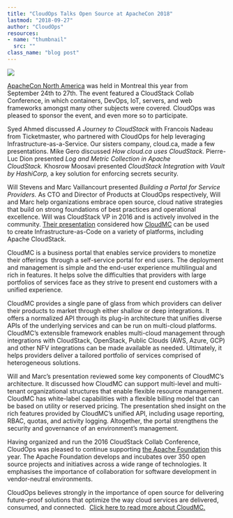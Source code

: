 ```yaml
---
title: "CloudOps Talks Open Source at ApacheCon 2018"
lastmod: "2018-09-27"
author: "CloudOps"
resources:
- name: "thumbnail"
  src: ""
class_name: "blog post"
---
```


<img src="/images/blog/post/CloudStackCollab2018.jpg" class="main-blog-image">

<p><a href="https://apachecon.com/acna18/"><span style="font-weight: 400;">ApacheCon North America</span></a><span style="font-weight: 400;"> was held in Montreal this year from September&nbsp;24<span style="font-weight: 400;">th</span><span style="font-weight: 400;"> to 27</span><span style="font-weight: 400;">th.</span> The event featured a CloudStack Collab Conference, in which containers, DevOps, IoT, servers, and web frameworks amongst many other subjects were covered. CloudOps was pleased to sponsor the event, and even more so to participate.</span></p>

<p><span style="font-weight: 400;"><span style="font-weight: 400;">Syed Ahmed discussed&nbsp;</span><i><span style="font-weight: 400;">A Journey to CloudStack&nbsp;</span></i><span style="font-weight: 400;">with Francois Nadeau from Ticketmaster, who partnered with CloudOps for help leveraging Infrastructure-as-a-Service. Our sisters company, cloud.ca, made a few presentations. Mike Gero discussed <em>How cloud.ca uses CloudStack.&nbsp;</em></span>Pierre-Luc Dion presented </span><i><span style="font-weight: 400;">Log and Metric Collection in Apache CloudStack.</span></i><span style="font-weight: 400;">&nbsp;Khosrow Moosavi presented </span><i><span style="font-weight: 400;">CloudStack Integration with Vault by HashiCorp, </span></i><span style="font-weight: 400;">a key solution for enforcing secrets security. </span></p>

<p><span style="font-weight: 400;">Will Stevens and Marc Vaillancourt presented </span><i><span style="font-weight: 400;">Building a Portal for Service Providers. </span></i><span style="font-weight: 400;">As CTO and Director of Products at CloudOps respectively, Will and Marc help organizations embrace open source, cloud native strategies that build on strong foundations of best practices and operational excellence. Will was CloudStack VP in 2016 and is actively involved in the community. <a href="https://www.slideshare.net/CloudOps2005/cloudmc-building-a-portal-for-cloudstack-service-providers" target="_blank" rel="noopener noreferrer">Their presentation</a> considered how&nbsp;</span><a href="https://www.cloudops.com/cloudmc/"><span style="font-weight: 400;">CloudMC</span></a><span style="font-weight: 400;">&nbsp;can be used to&nbsp;create Infrastructure-as-Code on a variety of platforms, including Apache CloudStack.</span></p>

<p><span style="font-weight: 400;">CloudMC is a business portal that enables service providers to monetize their offerings &nbsp;through a self-service portal for end users. The deployment and management is simple and the end-user experience multilingual and rich in features. It helps solve the difficulties that providers with large portfolios of services face as they strive to present end customers with a unified experience.</span></p>

<p><span style="font-weight: 400;">CloudMC provides a single pane of glass from which providers can deliver their products to market through either shallow or deep integrations. It offers a normalized API through its plug-in architecture that unifies diverse APIs of the underlying services and can be run on multi-cloud platforms. CloudMC’s extensible framework enables multi-cloud management through integrations with CloudStack, OpenStack, Public Clouds (AWS, Azure, GCP) and other NFV integrations can be made available as needed. Ultimately, it helps providers deliver a tailored portfolio of services comprised of heterogeneous solutions.</span></p>

<p><span style="font-weight: 400;">Will and Marc’s presentation reviewed some key components of CloudMC’s architecture. It discussed how CloudMC can support multi-level and multi-tenant organizational structures that enable flexible resource management. CloudMC has white-label capabilities with a flexible billing model that can be based on utility or reserved pricing. The presentation shed insight on the rich features provided by CloudMC’s unified API, including usage reporting, RBAC, quotas, and activity logging. Altogether, the portal strengthens the security and governance of an environment’s management.</span></p>

<p><span style="font-weight: 400;">Having organized and run the 2016 CloudStack Collab Conference, CloudOps was pleased to continue supporting </span><a href="https://www.apache.org/"><span style="font-weight: 400;">the Apache Foundation</span></a><span style="font-weight: 400;"> this year. The Apache Foundation develops and incubates over 350 open source projects and initiatives across a wide range of technologies. It emphasises the importance of collaboration for software development in vendor-neutral environments.</span></p>

<p><span style="font-weight: 400;">CloudOps believes strongly in the importance of open source for delivering future-proof solutions that optimize the way cloud services are delivered, consumed, and connected. &nbsp;</span><a href="https://www.cloudops.com/cloudmc/"><span style="font-weight: 400;">Click here to read more about CloudMC.</span></a></p>